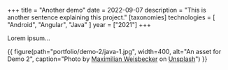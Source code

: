 +++
title = "Another demo"
date = 2022-09-07
description = "This is another sentence explaining this project."
[taxonomies]
technologies = [
    "Android",
    "Angular",
    "Java"
]
year = ["2021"]
+++

Lorem ipsum...

{{ figure(path="portfolio/demo-2/java-1.jpg", width=400, alt="An asset for Demo 2", caption="Photo by [Maximilian Weisbecker](https://unsplash.com/@maxweisbecker?utm_source=unsplash&utm_medium=referral&utm_content=creditCopyText) on [Unsplash](https://unsplash.com/?utm_source=unsplash&utm_medium=referral&utm_content=creditCopyText)") }}